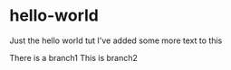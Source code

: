# hello-world
Just the hello world tut
I've added some more text to this

There is a branch1
This is branch2
